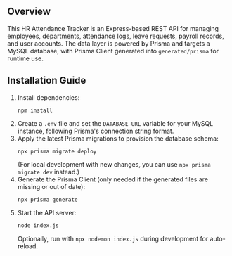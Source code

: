 ## Overview

This HR Attendance Tracker is an Express-based REST API for managing employees, departments, attendance logs, leave requests, payroll records, and user accounts. The data layer is powered by Prisma and targets a MySQL database, with Prisma Client generated into `generated/prisma` for runtime use.

## Installation Guide

1. Install dependencies:
   ```
   npm install
   ```
2. Create a `.env` file and set the `DATABASE_URL` variable for your MySQL instance, following Prisma's connection string format.
3. Apply the latest Prisma migrations to provision the database schema:
   ```
   npx prisma migrate deploy
   ```
   (For local development with new changes, you can use `npx prisma migrate dev` instead.)
4. Generate the Prisma Client (only needed if the generated files are missing or out of date):
   ```
   npx prisma generate
   ```
5. Start the API server:
   ```
   node index.js
   ```
   Optionally, run with `npx nodemon index.js` during development for auto-reload.


